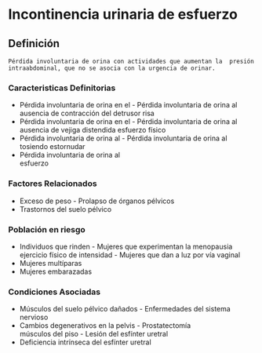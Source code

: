# Incontinencia urinaria de esfuerzo
## Definición
	Pérdida involuntaria de orina con actividades que aumentan la  presión intraabdominal, que no se asocia con la urgencia de orinar.

### Caracteristicas Definitorias
- Pérdida involuntaria de orina en el  - Pérdida involuntaria de orina al  
ausencia de contracción del detrusor  risa  
- Pérdida involuntaria de orina en el  - Pérdida involuntaria de orina al  
ausencia de vejiga distendida  esfuerzo físico   
- Pérdida involuntaria de orina al  - Pérdida involuntaria de orina al  
tosiendo  estornudar   
- Pérdida involuntaria de orina al  
esfuerzo

### Factores Relacionados
- Exceso de peso  - Prolapso de órganos pélvicos   
- Trastornos del suelo pélvico

### Población en riesgo
- Individuos que rinden  - Mujeres que experimentan la 
menopausia  
 ejercicio físico de intensidad  - Mujeres que dan a luz por vía 
vaginal  
- Mujeres multíparas    
- Mujeres embarazadas

### Condiciones Asociadas
- Músculos del suelo pélvico 
dañados  - Enfermedades del 
sistema nervioso  
- Cambios degenerativos en la 
pelvis  - Prostatectomía  
 músculos del piso  - Lesión del esfínter 
uretral  
- Deficiencia intrínseca del 
esfínter uretral

